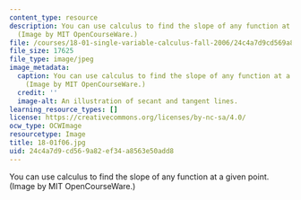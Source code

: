 ```yaml
---
content_type: resource
description: You can use calculus to find the slope of any function at a given point.
  (Image by MIT OpenCourseWare.)
file: /courses/18-01-single-variable-calculus-fall-2006/24c4a7d9cd569a82ef34a8563e50add8_18-01f06.jpg
file_size: 17625
file_type: image/jpeg
image_metadata:
  caption: You can use calculus to find the slope of any function at a given point.
    (Image by MIT OpenCourseWare.)
  credit: ''
  image-alt: An illustration of secant and tangent lines.
learning_resource_types: []
license: https://creativecommons.org/licenses/by-nc-sa/4.0/
ocw_type: OCWImage
resourcetype: Image
title: 18-01f06.jpg
uid: 24c4a7d9-cd56-9a82-ef34-a8563e50add8
---
```

You can use calculus to find the slope of any function at a given point. (Image by MIT OpenCourseWare.)